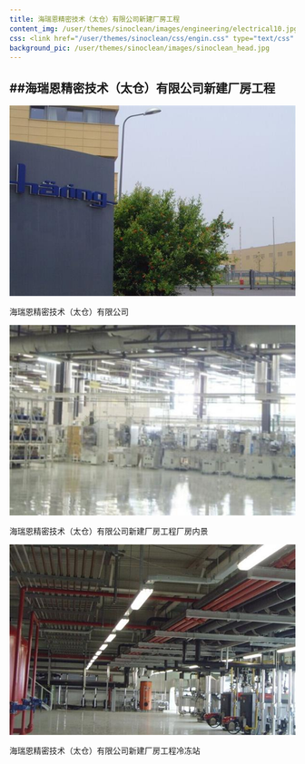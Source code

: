 ```yaml
---
title: 海瑞恩精密技术（太仓）有限公司新建厂房工程
content_img: /user/themes/sinoclean/images/engineering/electrical10.jpg
css: <link href="/user/themes/sinoclean/css/engin.css" type="text/css" rel="stylesheet" />
background_pic: /user/themes/sinoclean/images/sinoclean_head.jpg
---
```


##海瑞恩精密技术（太仓）有限公司新建厂房工程
---

![Pic1](/user/themes/sinoclean/images/engineering/electrical10.jpg)


海瑞恩精密技术（太仓）有限公司

![Pic2](/user/themes/sinoclean/images/engineering/electrical11.jpg)

海瑞恩精密技术（太仓）有限公司新建厂房工程厂房内景

![Pic3](/user/themes/sinoclean/images/engineering/electrical12.jpg)

海瑞恩精密技术（太仓）有限公司新建厂房工程冷冻站
